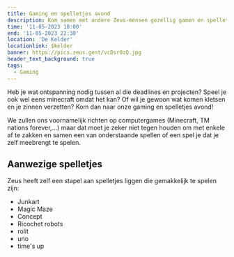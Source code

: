 ```yaml
---
title: Gaming en spelletjes avond
description: Kom samen met andere Zeus-mensen gezellig gamen en spelletjes spelen!
time: '11-05-2023 18:00'
end: '11-05-2023 22:30'
location: 'De Kelder'
locationlink: $kelder
banner: https://pics.zeus.gent/vcDsr0zQ.jpg
header_text_background: true
tags:
  - Gaming
---
```


Heb je wat ontspanning nodig tussen al die deadlines en projecten? Speel je ook wel eens minecraft omdat het kan? Of wil je gewoon wat komen kletsen en je zinnen verzetten? Kom dan naar onze gaming en spelletjes avond!

We zullen ons voornamelijk richten op computergames (Minecraft, TM nations forever,...) maar dat moet je zeker niet tegen houden om met enkele af te zakken en samen een van onderstaande spellen of een spel je dat je zelf meebrengt te spelen.

## Aanwezige spelletjes
Zeus heeft zelf een stapel aan spelletjes liggen die gemakkelijk te spelen zijn:

- Junkart
- Magic Maze
- Concept
- Ricochet robots
- rolit
- uno
- time's up
